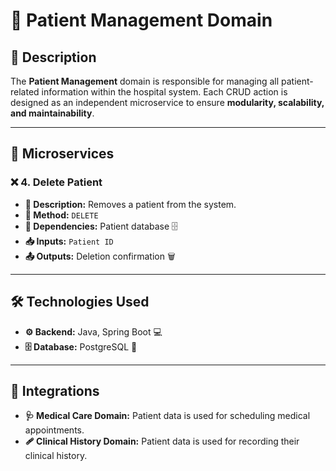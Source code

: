 # 🏥 **Patient Management Domain**

## 📖 Description
The **Patient Management** domain is responsible for managing all patient-related information within the hospital system. Each CRUD action is designed as an independent microservice to ensure **modularity, scalability, and maintainability**.

---

## 🔹 Microservices

### ❌ **4. Delete Patient**
- **📌 Description:** Removes a patient from the system.
- **🔹 Method:** `DELETE`
- **🔗 Dependencies:** Patient database 🗄️
- **📥 Inputs:** `Patient ID`
- **📤 Outputs:** Deletion confirmation 🗑️

---

## 🛠️ **Technologies Used**
- **⚙️ Backend:** Java, Spring Boot 💻
- **🗄️ Database:** PostgreSQL 🐘

---

## 🔗 **Integrations**
- **🩺 Medical Care Domain:** Patient data is used for scheduling medical appointments.
- **🩹 Clinical History Domain:** Patient data is used for recording their clinical history.

